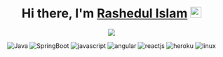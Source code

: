 <div align="center">
   <h1>Hi there, I'm <a href="https://www.linkedin.com/in/rashedul-islam-48807b125/">Rashedul Islam</a> <img src="https://media.giphy.com/media/hvRJCLFzcasrR4ia7z/giphy.gif" width="25px" height="25px"> </h1>
</div>

<p align="center" >
	<a href="https://github.com/RootsBuildUp"> 
    	<img  src="https://github-readme-stats.vercel.app/api?username=RootsBuildUp&&show_icons=true&count_private=true&theme=solarized-dark&&show_icons=true&count_private=true&theme=solarized-dark"/>
  	</a>
</p>

<p align="center">
	<a target="_blank"><img alt="Java" src="https://www.vectorlogo.zone/logos/java/java-horizontal.svg?logo=java&style=for-the-badge"/></a> 
	<a target="_blank"><img alt="SpringBoot" src="https://www.vectorlogo.zone/logos/springio/springio-ar21.svg?logo=SpringBoot&style=for-the-badge"/></a> 
	<a target="_blank"><img alt="javascript" src="https://www.vectorlogo.zone/logos/javascript/javascript-icon.svg?logo=javascript&style=for-the-badge"/></a> 
	<a target="_blank"><img alt="angular" src="https://www.vectorlogo.zone/logos/angular/angular-icon.svg?logo=angular&style=for-the-badge"/></a>
	<a target="_blank"><img alt="reactjs" src="https://www.vectorlogo.zone/logos/reactjs/reactjs-icon.svg?logo=reactjs&style=for-the-badge"/></a> 
	<a target="_blank"><img alt="heroku" src="https://www.vectorlogo.zone/logos/heroku/heroku-icon.svg?logo=heroku&style=for-the-badge"/></a>
	<a target="_blank"><img alt="linux" src="https://www.vectorlogo.zone/logos/linux/linux-icon.svg?logo=linux&style=for-the-badge"/></a>
	
</p>
